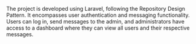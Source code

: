 The project is developed using Laravel, following the Repository Design Pattern. It encompasses user authentication and messaging functionality. Users can log in, send messages to the admin, and administrators have access to a dashboard where they can view all users and their respective messages.
